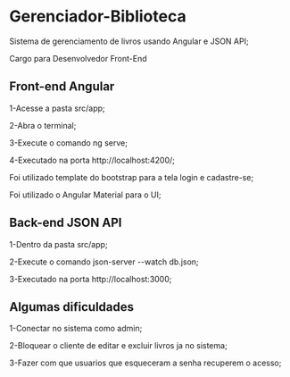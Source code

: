 # Gerenciador-Biblioteca
Sistema de gerenciamento de livros usando Angular e JSON API;

Cargo para Desenvolvedor Front-End

## Front-end Angular
1-Acesse a pasta src/app;

2-Abra o terminal;

3-Execute o comando ng serve;

4-Executado na porta http://localhost:4200/;

Foi utilizado template do bootstrap para a tela login e cadastre-se;

Foi utilizado o Angular Material para o UI;


## Back-end JSON API
1-Dentro da pasta src/app;

2-Execute o comando json-server --watch db.json;

3-Executado na porta http://localhost:3000;


## Algumas dificuldades
1-Conectar no sistema como admin;

2-Bloquear o cliente de editar e excluir livros ja no sistema;

3-Fazer com que usuarios que esqueceram a senha recuperem o acesso;
